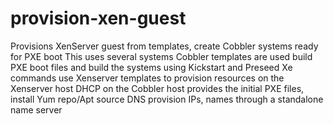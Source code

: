 # provision-xen-guest
Provisions XenServer guest from templates, create Cobbler systems ready for PXE boot
This uses several systems
Cobbler templates are used build PXE boot files and build the systems using Kickstart and Preseed 
Xe commands use Xenserver templates to provision resources on the Xenserver host
DHCP on the Cobbler host provides the initial PXE files, install Yum repo/Apt source
DNS provision IPs, names through a standalone name server
